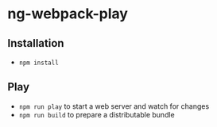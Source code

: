 # ng-webpack-play

## Installation

* `npm install`

## Play

* `npm run play` to start a web server and watch for changes
* `npm run build` to prepare a distributable bundle